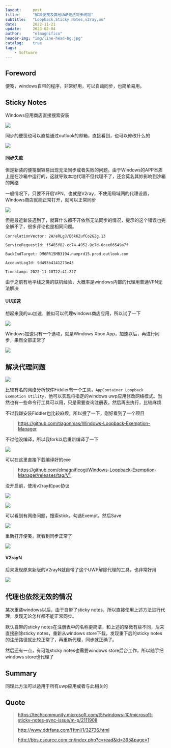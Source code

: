 ```yaml
---
layout:     post
title:      "解决便笺及其他UWP无法同步问题"
subtitle:   "Loopback,Sticky Notes,v2ray,uu"
date:       2022-11-21
update:     2023-02-04
author:     "elmagnifico"
header-img: "img/line-head-bg.jpg"
catalog:    true
tags:
    - Software
---
```


## Foreword

便笺，windows自带的程序，非常好用，可以自动同步，也简单易用。



## Sticky Notes

Windows应用商店直接搜索安装

![](https://img.elmagnifico.tech/static/upload/elmagnifico/202211211410681.png)



同步的便笺也可以直接通过outlook的邮箱，直接看到，也可以修改什么的

![](https://img.elmagnifico.tech/static/upload/elmagnifico/202211211408641.png)



#### 同步失败

但是新装的便笺很容易出现无法同步或者失败的问题。由于Windows的APP本质上是在沙箱中运行的，这就导致本地代理不但代理不了，还会莫名其妙影响到沙箱的网络

一般情况下，只要不开启VPN，也就是V2ray，不使用局域网的代理设置，Windows商店就能正常打开，就可以正常同步

![](https://img.elmagnifico.tech/static/upload/elmagnifico/202211211413946.png)



但是最近新装遇到了，就算什么都不开依然无法同步的情况，提示的这个错误也完全解不了，很多评论也是相同问题。

```
CorrelationVector: 2W/eRLgJ/E6kKZufCo2GZg.13

ServiceRequestId: f5485f82-cc74-4952-9c7d-6cee66549a7f

BackEndTarget: DM6PR15MB3194.namprd15.prod.outlook.com

AccountLogId: 9d493b4141273e43

Timestamp: 2022-11-18T22:41:22Z
```

由于之前有地平线之类的联机经验，大概率是windows内部的代理用普通VPN无法解决



#### UU加速

想起来我的uu加速，貌似可以代理windows商店应用，所以试了一下

![](https://img.elmagnifico.tech/static/upload/elmagnifico/202211211417247.png)

Windows加速只有一个选项，就是Windows Xbox App，加速以后，再进行同步，果然全部正常了

![](https://img.elmagnifico.tech/static/upload/elmagnifico/202211211419752.png)

## 解决代理问题

![](https://img.elmagnifico.tech/static/upload/elmagnifico/202211211516727.jpeg)

比较有名的网络分析软件Fiddler有一个工具，`AppContainer Loopback Exemption Utility`，他可以实现将指定的windows uwp应用修改网络模式。当然也有一些命令行工具可以用，只是需要查询注册表，然后再去执行，比较麻烦



不过我嫌安装Fiddler也比较麻烦，所以搜了一下，刚好看到了一个项目

> https://github.com/tiagonmas/Windows-Loopback-Exemption-Manager

不过他没编译，所以我fork以后重新编译了一下

![](https://img.elmagnifico.tech/static/upload/elmagnifico/202211211519989.png)

可以在这里直接下载编译好的exe

> https://github.com/elmagnificogi/Windows-Loopback-Exemption-Manager/releases/tag/V1



没开启前，使用v2ray和pac协议

![](https://img.elmagnifico.tech/static/upload/elmagnifico/202211211544636.png)

![](https://img.elmagnifico.tech/static/upload/elmagnifico/202211211540061.png)

可以看到有网络问题，搜索stick，勾选Exempt，然后Save

![](https://img.elmagnifico.tech/static/upload/elmagnifico/202211211545212.png)

重新打开便笺，就看到同步正常了

![](https://img.elmagnifico.tech/static/upload/elmagnifico/202211211547406.png)



#### V2rayN

后来发现原来新版的V2rayN就自带了这个UWP解除代理的工具，也非常好用

![](https://img.elmagnifico.tech/static/upload/elmagnifico/202212031156960.png)



## 代理也依然无效的情况

某次重装windows以后，由于自带了sticky notes，所以直接使用上述方法进行代理，发现无论怎样都不能正常同步。

默认自带的sticky notes在注册表中的名称更简洁，和上述的略微有些不同，后来直接删除sticky notes，重新从windows store下载，发现重下后的sticky notes的注册路径就比较正常了，再重新代理，同步就正确了。

然后还有一点，有可能sticky notes也需要windows store后台工作，所以随手把windows store也代理了



## Summary

同理此方法可以适用于所有uwp应用或者与此相关的



## Quote

>https://techcommunity.microsoft.com/t5/windows-10/microsoft-sticky-notes-sync-issue/m-p/2111908
>
>http://www.ddrfans.com/Html/1/32736.html
>
>http://bbs.csource.com.cn/index.php?c=read&id=395&page=1

